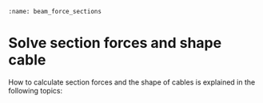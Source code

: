 ```{index} Section forces beam
:name: beam_force_sections
```
# Solve section forces and shape cable

How to calculate section forces and the shape of cables is explained in the following topics:

```{tableofcontents}
```